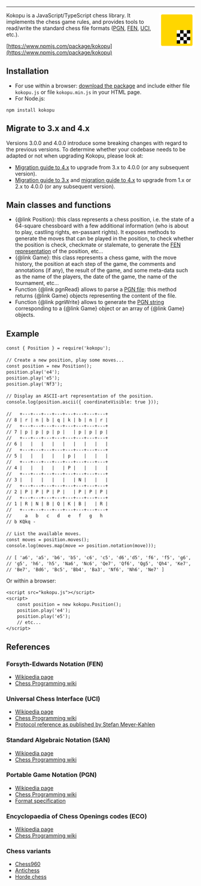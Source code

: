 ---

<img align="right" width="96" height="96" src="kokopu-logo.png" />

Kokopu is a JavaScript/TypeScript chess library.
It implements the chess game rules, and provides tools to read/write the standard chess file formats
([PGN](https://en.wikipedia.org/wiki/Portable_Game_Notation),
[FEN](https://en.wikipedia.org/wiki/Forsyth%E2%80%93Edwards_Notation),
[UCI](https://en.wikipedia.org/wiki/Universal_Chess_Interface),
etc.).

[https://www.npmjs.com/package/kokopu](https://www.npmjs.com/package/kokopu)



Installation
------------

- For use within a browser: [download the package](https://kokopu.yo35.org/dist/kokopu.zip)
and include either file `kokopu.js` or file `kokopu.min.js` in your HTML page.
- For Node.js:
```
npm install kokopu
```



Migrate to 3.x and 4.x
----------------------

Versions 3.0.0 and 4.0.0 introduce some breaking changes with regard to the previous versions.
To determine whether your codebase needs to be adapted or not when upgrading Kokopu,
please look at:
- [Migration guide to 4.x](migration/migrate_to_4.md) to upgrade from 3.x to 4.0.0 (or any subsequent version).
- [Migration guide to 3.x](migration/migrate_to_3.md) and [migration guide to 4.x](migration/migrate_to_4.md) to upgrade
from 1.x or 2.x to 4.0.0 (or any subsequent version).



Main classes and functions
--------------------------

- {@link Position}: this class represents a chess position, i.e. the state of
a 64-square chessboard with a few additional information (who is about to play,
castling rights, en-passant rights).
It exposes methods to generate the moves that can be played in the position,
to check whether the position is check, checkmate or stalemate, to generate
the [FEN representation](https://en.wikipedia.org/wiki/Forsyth%E2%80%93Edwards_Notation)
of the position, etc...
- {@link Game}: this class represents a chess game, with the move history,
the position at each step of the game, the comments and annotations (if any),
the result of the game, and some meta-data such as the name of the players,
the date of the game, the name of the tournament, etc...
- Function {@link pgnRead} allows to parse
a [PGN file](https://en.wikipedia.org/wiki/Portable_Game_Notation):
this method returns {@link Game} objects representing the content of the file.
- Function {@link pgnWrite} allows to generate the [PGN string](https://en.wikipedia.org/wiki/Portable_Game_Notation)
corresponding to a {@link Game} object or an array of {@link Game} objects.



Example
-------

```
const { Position } = require('kokopu');

// Create a new position, play some moves...
const position = new Position();
position.play('e4');
position.play('e5');
position.play('Nf3');

// Display an ASCII-art representation of the position.
console.log(position.ascii({ coordinateVisible: true }));

//   +---+---+---+---+---+---+---+---+
// 8 | r | n | b | q | k | b | n | r |
//   +---+---+---+---+---+---+---+---+
// 7 | p | p | p | p |   | p | p | p |
//   +---+---+---+---+---+---+---+---+
// 6 |   |   |   |   |   |   |   |   |
//   +---+---+---+---+---+---+---+---+
// 5 |   |   |   |   | p |   |   |   |
//   +---+---+---+---+---+---+---+---+
// 4 |   |   |   |   | P |   |   |   |
//   +---+---+---+---+---+---+---+---+
// 3 |   |   |   |   |   | N |   |   |
//   +---+---+---+---+---+---+---+---+
// 2 | P | P | P | P |   | P | P | P |
//   +---+---+---+---+---+---+---+---+
// 1 | R | N | B | Q | K | B |   | R |
//   +---+---+---+---+---+---+---+---+
//     a   b   c   d   e   f   g   h
// b KQkq -

// List the available moves.
const moves = position.moves();
console.log(moves.map(move => position.notation(move)));

// [ 'a6', 'a5', 'b6', 'b5', 'c6', 'c5', 'd6','d5', 'f6', 'f5', 'g6',
// 'g5', 'h6', 'h5', 'Na6', 'Nc6', 'Qe7', 'Qf6', 'Qg5', 'Qh4', 'Ke7',
// 'Be7', 'Bd6', 'Bc5', 'Bb4', 'Ba3', 'Nf6', 'Nh6', 'Ne7' ]
```

Or within a browser:

```
<script src="kokopu.js"></script>
<script>
    const position = new kokopu.Position();
    position.play('e4');
    position.play('e5');
    // etc...
</script>
```



References
----------

### Forsyth-Edwards Notation (FEN)

- [Wikipedia page](https://en.wikipedia.org/wiki/Forsyth%E2%80%93Edwards_Notation)
- [Chess Programming wiki](https://www.chessprogramming.org/Forsyth-Edwards_Notation)

### Universal Chess Interface (UCI)

- [Wikipedia page](https://en.wikipedia.org/wiki/Universal_Chess_Interface)
- [Chess Programming wiki](https://www.chessprogramming.org/UCI)
- [Protocol reference as published by Stefan Meyer-Kahlen](https://www.shredderchess.com/download/div/uci.zip)

### Standard Algebraic Notation (SAN)

- [Wikipedia page](https://en.wikipedia.org/wiki/Algebraic_notation_(chess))
- [Chess Programming wiki](https://www.chessprogramming.org/Algebraic_Chess_Notation)

### Portable Game Notation (PGN)

- [Wikipedia page](https://en.wikipedia.org/wiki/Portable_Game_Notation)
- [Chess Programming wiki](https://www.chessprogramming.org/Portable_Game_Notation)
- [Format specification](https://ia802908.us.archive.org/26/items/pgn-standard-1994-03-12/PGN_standard_1994-03-12.txt)

### Encyclopaedia of Chess Openings codes (ECO)

- [Wikipedia page](https://en.wikipedia.org/wiki/List_of_chess_openings)
- [Chess Programming wiki](https://www.chessprogramming.org/ECO)

### Chess variants

- [Chess960](https://en.wikipedia.org/wiki/Chess960)
- [Antichess](https://en.wikipedia.org/wiki/Losing_chess)
- [Horde chess](https://en.wikipedia.org/wiki/Dunsany%27s_chess#Horde_chess)
